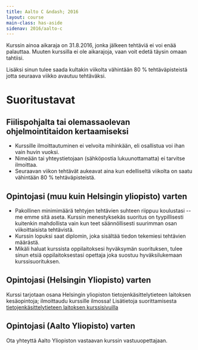 ```yaml
---
title: Aalto C &ndash; 2016
layout: course
main-class: has-aside
sidenav: 2016/aalto-c
---
```


Kurssin ainoa aikaraja on 31.8.2016, jonka jälkeen tehtäviä ei voi enää palauttaa. Muuten kurssilla ei ole aikarajoja, vaan voit edetä täysin omaan tahtiisi.

Lisäksi sinun tulee saada kultakin viikolta vähintään 80 % tehtäväpisteistä jotta seuraava viikko avautuu tehtäväksi.

# Suoritustavat

## Fiilispohjalta tai olemassaolevan ohjelmointitaidon kertaamiseksi

- Kurssille ilmoittautuminen ei velvoita mihinkään, eli osallistua voi ihan vain huvin vuoksi.
- Nimeään tai yhteystietojaan (sähköpostia lukuunottamatta) ei tarvitse ilmoittaa.
- Seuraavan viikon tehtävät aukeavat aina kun edelliseltä viikolta on saatu vähintään 80 % tehtäväpisteistä.

## Opintojasi (muu kuin Helsingin yliopisto) varten

- Pakollinen minimimäärä tehtyjen tehtävien suhteen riippuu koulustasi -- me emme sitä aseta. Kurssin menestyksekäs suoritus on tyypillisesti kuitenkin mahdollista vain kun teet säännöllisesti suurimman osan viikoittaisista tehtävistä.
- Kurssin lopuksi saat diplomin, joka sisältää tiedon tekemiesi tehtävien määrästä.
- Mikäli haluat kurssista oppilaitoksesi hyväksymän suorituksen, tulee sinun etsiä oppilaitoksestasi opettaja joka suostuu hyväksilukemaan kurssisuorituksen.

## Opintojasi (Helsingin Yliopisto) varten

Kurssi tarjotaan osana Helsingin yliopiston tietojenkäsittelytieteen laitoksen kesäopintoja; ilmoittaudu kurssille ilmossa! Lisätietoja suorittamisesta <a class="action primary" href="https://www.cs.helsinki.fi/courses/58127/2016/v/k/1" onclick="ga('send', 'event', 'button', 'click', 'c2016-cs-kurssisivu')" target="_blank">tietojenkäsittelytieteen laitoksen kurssisivuilla</a>


## Opintojasi (Aalto Yliopisto) varten

Ota yhteyttä Aalto Yliopiston vastaavan kurssin vastuuopettajaan.
